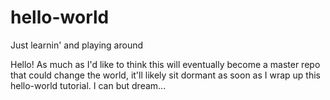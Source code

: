 # hello-world
Just learnin' and playing around


Hello! As much as I'd like to think this will eventually become a master repo that could change the world, it'll likely sit dormant as soon as I wrap up this hello-world tutorial. I can but dream...
